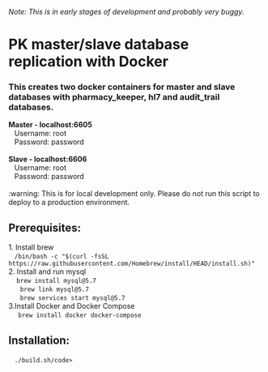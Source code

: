 *Note: This is in early stages of development and probably very buggy.*
<h1> PK master/slave database replication with Docker </h1>
<h3>This creates two docker containers for master and slave databases with pharmacy_keeper, hl7 and audit_trail databases.</h3>
<b>Master - localhost:6605</b>
<br>&nbsp;&nbsp;&nbsp;Username: root
<br>&nbsp;&nbsp;&nbsp;Password: password
<br>
<br><b>Slave - localhost:6606</b>
<br>&nbsp;&nbsp;&nbsp;Username: root
<br>&nbsp;&nbsp;&nbsp;Password: password
<br>
<br>
:warning: This is for local development only. Please do not run this script to deploy to a production environment.
<h2>Prerequisites: </h2>
1. Install brew
<br>&nbsp;&nbsp;&nbsp;<code>/bin/bash -c "$(curl -fsSL https://raw.githubusercontent.com/Homebrew/install/HEAD/install.sh)"</code>
<br> 2. Install and run mysql
<br> &nbsp;&nbsp;&nbsp; <code>brew install mysql@5.7</code>
<br>&nbsp;&nbsp;&nbsp; <code> brew link mysql@5.7</code>
<br>&nbsp;&nbsp;&nbsp; <code> brew services start mysql@5.7</code>
<br>3.Install Docker and Docker Compose
<br>&nbsp;&nbsp;&nbsp;<code> brew install docker docker-compose</code>
<h2>Installation:</h2>
&nbsp;&nbsp;&nbsp;<code>./build.sh/code>
